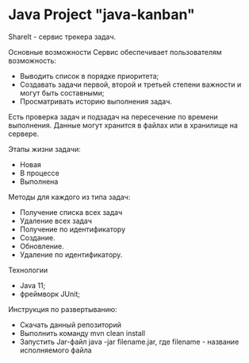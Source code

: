 # Java Project "java-kanban"
ShareIt - cервис трекера задач.

Основные возможности
Сервис обеспечивает пользователям возможность:

* Выводить список в порядке приоритета;
* Создавать задачи первой, второй и третьей степени важности и могут быть составными;
* Просматривать историю выполнения задач. 

Есть проверка задач и подзадач на пересечение по времени выполнения. Данные могут
хранится в файлах или в хранилище на сервере.

Этапы жизни задачи:
* Новая
* В процессе
* Выполнена
  
Методы для каждого из типа задач:
* Получение списка всех задач
* Удаление всех задач
* Получение по идентификатору
* Создание.
* Обновление.
* Удаление по идентификатору.

Технологии
* Java 11;
* фреймворк JUnit;

Инструкция по развертыванию:
* Скачать данный репозиторий
* Выполнить команду mvn clean install
* Запустить Jar-файл java -jar filename.jar, где filename - название исполняемого файла
